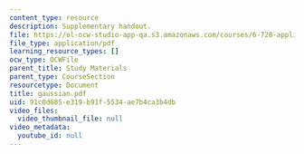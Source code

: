 ```yaml
---
content_type: resource
description: Supplementary handout.
file: https://ol-ocw-studio-app-qa.s3.amazonaws.com/courses/6-728-applied-quantum-and-statistical-physics-fall-2006/91c0d685e319b91f5534ae7b4ca3b4db_gaussian.pdf
file_type: application/pdf
learning_resource_types: []
ocw_type: OCWFile
parent_title: Study Materials
parent_type: CourseSection
resourcetype: Document
title: gaussian.pdf
uid: 91c0d685-e319-b91f-5534-ae7b4ca3b4db
video_files:
  video_thumbnail_file: null
video_metadata:
  youtube_id: null
---
```

